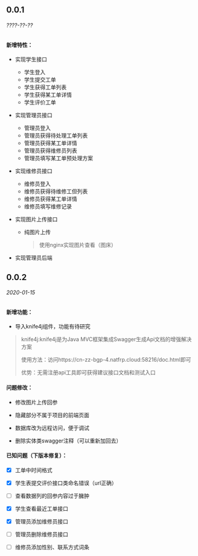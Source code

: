 ## 0.0.1

###### ????-??-??

#### 新增特性：

- 实现学生接口

    - 学生登入
    - 学生提交工单
    - 学生获得工单列表
    - 学生获得某工单详情
    - 学生评价工单

- 实现管理员接口

    - 管理员登入
    - 管理员获得待处理工单列表
    - 管理员获得某工单详情
    - 管理员获得维修员列表
    - 管理员填写某工单预处理方案

- 实现维修员接口

    - 维修员登入
    - 维修员获得待维修工但列表
    - 维修员获得某工单详情
    - 维修员填写维修记录

- 实现图片上传接口

    - 纯图片上传

      > 使用nginx实现图片查看（图床）

- 实现管理员后端

## 0.0.2

###### 2020-01-15

#### 新增功能：

- 导入knife4j组件，功能有待研究

> knife4j:knife4j是为Java MVC框架集成Swagger生成Api文档的增强解决方案
>
> 使用方法：访问https://cn-zz-bgp-4.natfrp.cloud:58216/doc.html即可
>
> 优势：无需注册api工具即可获得建议接口文档和测试入口

#### 问题修改：

- 修改图片上传回参

- 隐藏部分不属于项目的前端页面
- 数据库改为远程访问，便于调试
- 删除实体类swagger注释（可以重新加回去）

#### 已知问题（下版本修复）：

- [x] 工单中时间格式
- [x] 学生表提交评价接口类命名错误（url正确）
- [ ] 查看数据列的回参内容过于臃肿
- [x] 学生查看最近工单接口
- [x] 管理员添加维修员接口
- [ ] 管理员删除维修员接口
- [ ] 维修员添加性别、联系方式词条

